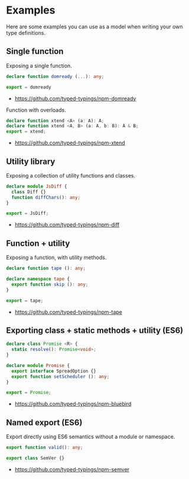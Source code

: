 # Examples

Here are some examples you can use as a model when writing your own type definitions.

## Single function

Exposing a single function.

```ts
declare function domready (...): any;

export = domready
```

* https://github.com/typed-typings/npm-domready

Function with overloads.

```ts
declare function xtend <A> (a: A): A;
declare function xtend <A, B> (a: A, b: B): A & B;
export = xtend;
```

* https://github.com/typed-typings/npm-xtend

## Utility library

Exposing a collection of utility functions and classes.

```ts
declare module JsDiff {
  class Diff {}
  function diffChars(): any;
}

export = JsDiff;
```

* https://github.com/typed-typings/npm-diff

## Function + utility

Exposing a function, with utility methods.

```ts
declare function tape (): any;

declare namespace tape {
  export function skip (): any;
}

export = tape;
```

* https://github.com/typed-typings/npm-tape

## Exporting class + static methods + utility (ES6)

```ts
declare class Promise <R> {
  static resolve(): Promise<void>;
}

declare module Promise {
  export interface SpreadOption {}
  export function setScheduler (): any;
}

export = Promise;
```

* https://github.com/typed-typings/npm-bluebird

## Named export (ES6)

Export directly using ES6 semantics without a module or namespace.

```ts
export function valid(): any;

export class SemVer {}
```

* https://github.com/typed-typings/npm-semver
